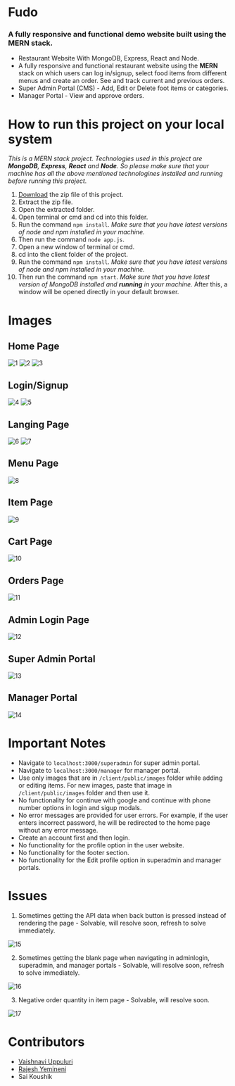 # Fudo
### A fully responsive and functional demo website built using the MERN stack.

- Restaurant Website With MongoDB, Express, React and Node.
- A fully responsive and functional restaurant website using the **MERN** stack on which users can log in/signup, select food items from different menus and create an order. See and track current and previous orders.
- Super Admin Portal (CMS) - Add, Edit or Delete foot items or categories.
- Manager Portal - View and approve orders.

# How to run this project on your local system
*This is a MERN stack project. Technologies used in this project are **MongoDB**, **Express**, **React** and **Node**. So please make sure that your machine has all the above mentioned technologines installed and running before running this project.*

1. [Download](https://github.com/rajeshy45/Fudo/archive/refs/heads/main.zip) the zip file of this project.
2. Extract the zip file.
3. Open the extracted folder.
4. Open terminal or cmd and cd into this folder.
5. Run the command `npm install`. *Make sure that you have latest versions of node and npm installed in your machine.*
6. Then run the command `node app.js`.
7. Open a new window of terminal or cmd.
8. cd into the client folder of the project.
9. Run the command `npm install`. *Make sure that you have latest versions of node and npm installed in your machine.*
10. Then run the command `npm start`. *Make sure that you have latest version of MongoDB installed and **running** in your machine.* After this, a window will be opened directly in your default browser.

# Images
[1]: /images/home1.png
[2]: /images/home2.png
[3]: /images/home3.png
[4]: /images/login.png
[5]: /images/signup.png
[6]: /images/landing1.png
[7]: /images/landing2.png
[8]: /images/menu.png
[9]: /images/item.png
[10]: /images/cart.png
[11]: /images/orders.png
[12]: /images/adminlogin.png
[13]: /images/superadmin.png
[14]: /images/manager.png
[15]: /images/apidata.png
[16]: /images/blankpage.png
[17]: /images/negative-quantity.png

## Home Page
![1]
![2]
![3]
## Login/Signup
![4]
![5]
## Langing Page
![6]
![7]
## Menu Page
![8]
## Item Page
![9]
## Cart Page
![10]
## Orders Page
![11]
## Admin Login Page
![12]
## Super Admin Portal
![13]
## Manager Portal
![14]

# Important Notes
- Navigate to `localhost:3000/superadmin` for super admin portal.
- Navigate to `localhost:3000/manager` for manager portal.
- Use only images that are in `/client/public/images` folder while adding or editing items. For new images, paste that image in `/client/public/images` folder and then use it.
- No functionality for continue with google and continue with phone number options in login and sigup modals.
- No error messages are provided for user errors. For example, if the user enters incorrect password, he will be redirected to the home page without any error message.
- Create an account first and then login.
- No functionality for the profile option in the user website.
- No functionality for the footer section.
- No functionality for the Edit profile option in superadmin and manager portals.

# Issues
1. Sometimes getting the API data when back button is pressed instead of rendering the page - Solvable, will resolve soon, refresh to solve immediately.

![15]

2. Sometimes getting the blank page when navigating in adminlogin, superadmin, and manager portals - Solvable, will resolve soon, refresh to solve immediately.

![16]

3. Negative order quantity in item page - Solvable, will resolve soon.

![17]

# Contributors
- [Vaishnavi Uppuluri](https://github.com/vyshu0001)
- [Rajesh Yemineni](https://github.com/rajeshy45)
- Sai Koushik
